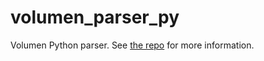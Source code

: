# volumen_parser_py

Volumen Python parser. See [the repo](https://github.com/kossnocorp/volumen) for more information.
